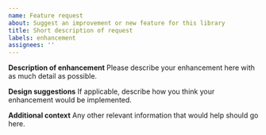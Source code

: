 ```yaml
---
name: Feature request
about: Suggest an improvement or new feature for this library
title: Short description of request
labels: enhancement
assignees: ''
---
```


**Description of enhancement**
Please describe your enhancement here with as much detail as possible.

**Design suggestions**
If applicable, describe how you think your enhancement would be implemented.

**Additional context**
Any other relevant information that would help should go here.
